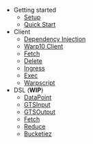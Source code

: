  * Getting started
    * [Setup](setup.md)
    * [Quick Start](quickstart.md)
 * Client
    * [Dependency Injection](client/di.md)
    * [Warp10 Client](client/client.md)
    * [Fetch](client/fetch.md)
    * [Delete](client/delete.md)
    * [Ingress](client/ingress.md)
    * [Exec](client/exec.md)
    * [Warpscript]()
 * DSL (**WIP**)
     * [DataPoint]()
     * [GTSInput]()
     * [GTSOutput]()
     * [Fetch]()
     * [Reduce]()
     * [Bucketiez]()
